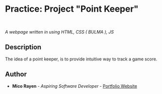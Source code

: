 # Practice: Project "Point Keeper"

<br>

_A webpage written in using HTML, CSS ( BULMA ), JS_

## Description

The idea of a point keeper, is to provide intuitive way to track a game score.

## Author

* **Mico Rayen** - _Aspiring Software Developer_ - [Portfolio Website](https://micorayen.github.io/)
